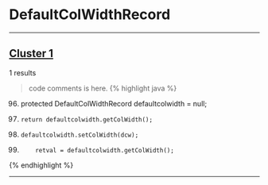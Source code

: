 # DefaultColWidthRecord

***

## [Cluster 1](./1)
1 results
> code comments is here.
{% highlight java %}
96. protected DefaultColWidthRecord      defaultcolwidth   =     null;
1747.     return defaultcolwidth.getColWidth();
1783.     defaultcolwidth.setColWidth(dcw);
1839.         retval = defaultcolwidth.getColWidth();
{% endhighlight %}

***

